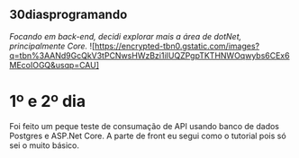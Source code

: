 ## 30diasprogramando

*Focando em back-end, decidi explorar mais a área de dotNet, principalmente Core.*
![https://encrypted-tbn0.gstatic.com/images?q=tbn%3AANd9GcQkV3tPCNwsHWzBzi1iIUQZPgpTKTHNWOqwybs6CEx6MEcoIOGQ&usqp=CAU]

# 1º e 2º dia
Foi feito um peque teste de consumação de API usando banco de dados Postgres e ASP.Net Core.
A parte de front eu segui como o tutorial pois só sei o muito básico.
